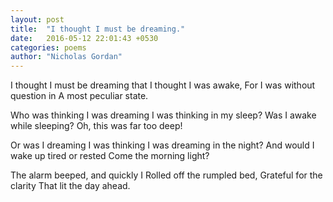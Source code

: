 ```yaml
---
layout: post
title:  "I thought I must be dreaming."
date:   2016-05-12 22:01:43 +0530
categories: poems
author: "Nicholas Gordan"
---
```

I thought I must be dreaming that
I thought I was awake,
For I was without question in
A most peculiar state.

Who was thinking I was dreaming
I was thinking in my sleep?
Was I awake while sleeping?
Oh, this was far too deep!

Or was I dreaming I was thinking
I was dreaming in the night?
And would I wake up tired or rested
Come the morning light?

The alarm beeped, and quickly I
Rolled off the rumpled bed,
Grateful for the clarity
That lit the day ahead.
